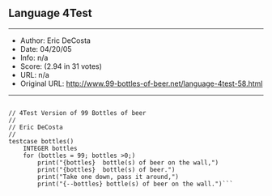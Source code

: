 
## Language 4Test ##
---
- Author: Eric DeCosta
- Date: 04/20/05
- Info: n/a
- Score:  (2.94 in 31 votes)
- URL: n/a
- Original URL: http://www.99-bottles-of-beer.net/language-4test-58.html
---

```4Test is the language used for GUI testing by Segue Software's QA Partner.

// 4Test Version of 99 Bottles of beer
//
// Eric DeCosta 
//
testcase bottles()
	INTEGER bottles
	for (bottles = 99; bottles >0;)
		print("{bottles}  bottle(s) of beer on the wall,")
		print("{bottles}  bottle(s) of beer.")
		print("Take one down, pass it around,")
		print("{--bottles} bottle(s) of beer on the wall.")```